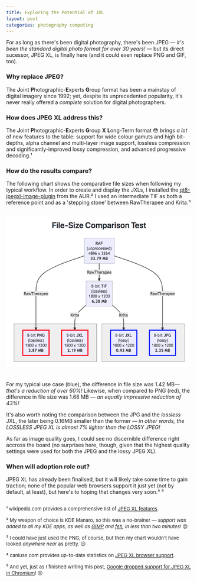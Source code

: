 ```yaml
---
title: Exploring the Potential of JXL
layout: post
categories: photography computing
---
```


For as long as there's been digital photography, there's been JPEG&nbsp;— _it's been the standard digital photo format for over 30 years!_&nbsp;— but its direct sucessor, JPEG XL, is finally here (and it could even replace PNG and GIF, too).

### Why replace JPEG? ###

The **J**oint **P**hotographic-**E**xperts **G**roup format has been a mainstay of digital imagery since 1992; yet, despite its unprecedented popularity, it's never really offered a _complete_ solution for digital photographers. 

### How does JPEG XL address this? ###

The **J**oint **P**hotographic-**E**xperts **G**roup **X** **L**ong-Term format 😳 brings _a lot_ of new features to the table: support for wide colour gamuts and high bit-depths, alpha channel and multi-layer image support, lossless compression and significantly-improved lossy compression, and advanced progressive decoding.¹

### How do the results compare? ###

The following chart shows the comparative file sizes when following my typical workflow. In order to create and display the JXLs, I installed the [qt6-jpegxl-image-plugin](https://aur.archlinux.org/packages/qt6-jpegxl-image-plugin) from the AUR.² I used an intermediate TIF as both a reference point and as a  'stepping stone' between RawTherapee and Krita.³


<div align="center">
<p>
 <img style="padding-top: 15px; padding-bottom: 20px;" src="https://raw.githubusercontent.com/martbetz/martbetz.github.io/main/_includes/custom/jxl-chart1.png" alt="File-Size Compariston Test Chart">
</p>
</div>

For my typical use case (blue), the difference in file size was 1.42 MB—&nbsp; _that's a reduction of over 60%!_ Likewise, when compared to PNG (red), the difference in file size was 1.68 MB&nbsp;— _an equally  impressive reduction of 43%!_ 

It's also worth noting the comparison between the JPG and the _lossless_ JXL, the later being 0.16MB smaller than the former&nbsp;— _in other words, the LOSSLESS JPEG XL is almost 7% lighter than the LOSSY JPEG!_ 

As far as image quality goes, I could see no discernible difference right accross the board (no surprises here, though, given that the highest quality settings were used for both the JPEG and the lossy JPEG XL).

### When will adoption role out? ###

JPEG XL has already been finalised, but it will likely take some time to gain traction; none of the popular web browsers support it just yet (not by default, at least), but here's to hoping that changes very soon.⁴ ⁵



<p style="padding-top: 15px; line-height: 1.2">
<font size="2">
¹ wikipedia.com provides a comprehensive list of <a href="https://en.m.wikipedia.org/wiki/JPEG_XL#Features">JPEG XL features</a>.
</font>
</p>

<p style="padding-top: -5px; line-height: 1.2">
<font size="2">
² My weapon of choice is KDE Manaro, so this was a no-brainer — <i>support was added to all my KDE apps, as well as <a href="https://www.gimp.org">GIMP</a> and <a href="https://feh.finalrewind.org">feh</a>, in less than two minutes!</i>&nbsp;😍️ 
</font>
</p>

<p style="padding-top: -5px;line-height: 1.2">
<font size="2">
³ I could have just used the PNG, of course, but then my chart wouldn't have looked <i>anywhere near</i> as pretty.&nbsp;😉
</font>
</p>

<p style="padding-top: -5px; line-height: 1.2">
<font size="2">
⁴ caniuse.com provides up-to-date statistics on <a href="https://caniuse.com/?search=jxl">JPEG XL browser support</a>. 
</font>
</p>

<p style="padding-top: -5px; line-height: 1.2">
<font size="2">
⁵ And yet, just as I finished writing this post, <a href="https://cloudinary.com/blog/the-case-for-jpeg-xl">Google dropped support for JPEG XL in Chromium</a>!&nbsp;😠
</font>
</p>
